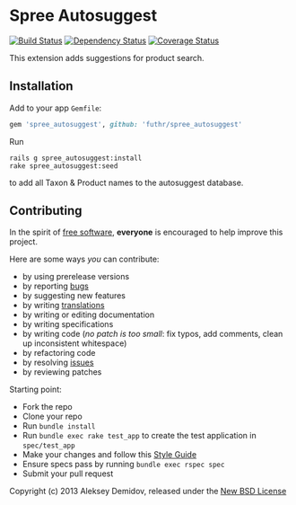 # Spree Autosuggest

[![Build Status](https://secure.travis-ci.org/futhr/spree_autosuggest.png?branch=master)](http://travis-ci.org/futhr/spree_autosuggest)
[![Dependency Status](https://gemnasium.com/futhr/spree_autosuggest.png)](https://gemnasium.com/futhr/spree_autosuggest)
[![Coverage Status](https://coveralls.io/repos/futhr/spree_autosuggest/badge.png?branch=master)](https://coveralls.io/r/futhr/spree_autosuggest)

This extension adds suggestions for product search.

## Installation

Add to your app `Gemfile`:
```ruby
gem 'spree_autosuggest', github: 'futhr/spree_autosuggest'
```

Run

    rails g spree_autosuggest:install
    rake spree_autosuggest:seed

to add all Taxon & Product names to the autosuggest database.

## Contributing

In the spirit of [free software][1], **everyone** is encouraged to help improve this project.

Here are some ways *you* can contribute:

* by using prerelease versions
* by reporting [bugs][2]
* by suggesting new features
* by writing [translations][4]
* by writing or editing documentation
* by writing specifications
* by writing code (*no patch is too small*: fix typos, add comments, clean up inconsistent whitespace)
* by refactoring code
* by resolving [issues][2]
* by reviewing patches

Starting point:

* Fork the repo
* Clone your repo
* Run `bundle install`
* Run `bundle exec rake test_app` to create the test application in `spec/test_app`
* Make your changes and follow this [Style Guide][5]
* Ensure specs pass by running `bundle exec rspec spec`
* Submit your pull request

Copyright (c) 2013 Aleksey Demidov, released under the [New BSD License][3]

[1]: http://www.fsf.org/licensing/essays/free-sw.html
[2]: https://github.com/futhr/spree_autosuggest/issues
[3]: https://github.com/futhr/spree_autosuggest/tree/master/LICENSE.md
[4]: http://www.localeapp.com/projects/4933
[5]: https://github.com/thoughtbot/guides
